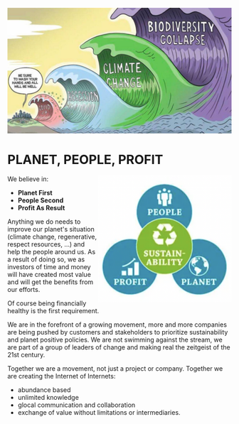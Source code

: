 ![image alt text](img/crisis_waves.jpg)  

# PLANET, PEOPLE, PROFIT

<img src="img/planet_people_profit.png" alt="planetpeopleprofit" width="300" style="float: right"/>


We believe in:

* **Planet First**  
* **People Second**  
* **Profit As Result**  


Anything we do needs to improve our planet's situation (climate change, regenerative, respect resources, …) and help the people around us. As a result of doing so, we as investors of time and money will have created most value and will get the benefits from our efforts.

Of course being financially healthy is the first requirement.

We are in the forefront of a growing movement, more and more companies are being pushed by customers and stakeholders to prioritize sustainability and planet positive policies. We are not swimming against the stream, 
we are part of a group of leaders of change and making real the zeitgeist of the 21st century. 

Together we are a movement, not just a project or company. Together we are creating the Internet of Internets:

* abundance based
* unlimited knowledge
* glocal communication and collaboration
* exchange of value without limitations or intermediaries. 


